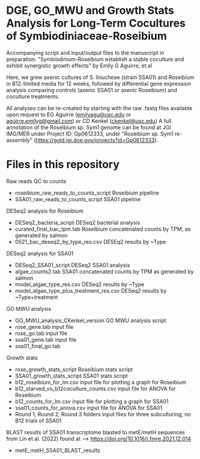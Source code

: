 # DGE, GO_MWU and Growth Stats Analysis for Long-Term Cocultures of Symbiodiniaceae-Roseibium 
Accompanying script and input/output files to the manuscript in preparation:
"Symbiodinium-Roseibium establish a stable coculture and exhibit synergistic growth effects" by Emily G Aguirre, et.al

Here, we grew axenic cultures of S. linucheae (strain SSA01) and Roseibium in B12-limited media for 12 weeks, followed by differential gene expression analysis comparing controls (axenic SSA01 or axenic Roseibium) and coculture treatments. 

All analyses can be re-created by starting with the raw .fastq files available upon request to EG Aguirre (emilyagu@usc.edu or aguirre.emilyg@gmail.com) or CD Kenkel (ckenkel@usc.edu)
A full annotation of the Roseibium sp. Sym1 genome can be found at JGI IMG/MER under Project ID: Gp0612333, under "Roseibium sp. Sym1 re-assembly" (https://gold.jgi.doe.gov/projects?id=Gp0612333).

# Files in this repository 

Raw reads QC to counts
- roseibium_raw_reads_to_counts_script Roseibium pipeline
- SSA01_raw_reads_to_counts_script SSA01 pipeline


DESeq2 analysis for Roseibium
- DESeq2_bacteria_script  DESeq2 bacterial analysis
- curated_final_bac_tpm.tab Roseibium concatenated counts by TPM, as generated by salmon
- 0521_bac_deseq2_by_type_res.csv DESEq2 results by ~Type


DESeq2 analysis for SSA01
- DESeq2_SSA01_script  DESeq2 SSA01 analysis
- algae_counts2.tab  SSA01 concatenated counts by TPM as generated by salmon
- model_algae_type_res.csv DESeq2 results by ~Type
- model_algae_type_plus_treatment_res.csv  DESeq2 results by ~Type+treatment


GO MWU analysis
- GO_MWU_analysis_CKenkel_version  GO MWU analysis script
- rose_gene.tab  input file
- rose_go.tab  input file
- ssa01_gene.tab input file
- ssa01_final_go.tab


Growth stats
- rose_growth_stats_script Roseibium stats script
- SSA01_growth_stats_script  SSA01 stats script
- b12_roseibium_for_lm.csv input file for plotting a graph for Roseibium
- b12_starved_vs_b12coculture_counts.csv input file for ANOVA for Roseibium
- b12_counts_for_lm.csv  input file for plotting a graph for SSA01
- ssa01_counts_for_anova.csv input file for ANOVA for SSA01
- Round 1, Round 2, Round 3 folders  input files for three subculturing, no B12 trials of SSA01


BLAST results of SSA01 transcriptome blasted to metE/metH sequences from Lin et al. (2022) found at --> https://doi.org/10.1016/j.fmre.2021.12.014
- metE_metH_SSA01_BLAST_results  



